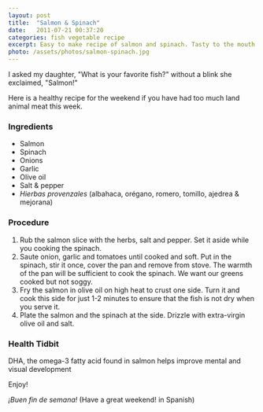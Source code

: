 ```yaml
---
layout: post
title:  "Salmon & Spinach"
date:   2011-07-21 00:37:20
categories: fish vegetable recipe
excerpt: Easy to make recipe of salmon and spinach. Tasty to the mouth and friendly to your heart!
photo: /assets/photos/salmon-spinach.jpg
---
```


I asked my daughter, "What is your favorite fish?" without a blink she exclaimed, "Salmon!"

Here is a healthy recipe for the weekend if you have had too much land animal meat this week.

### Ingredients

* Salmon
* Spinach
* Onions
* Garlic
* Olive oil
* Salt & pepper
* _Hierbas provenzales_ (albahaca, orégano, romero, tomillo, ajedrea & mejorana)

### Procedure

1. Rub the salmon slice with the herbs, salt and pepper. Set it aside while you cooking the spinach.
2. Saute onion, garlic and tomatoes until cooked and soft. Put in the spinach, stir it once, cover the pan and remove from stove. The warmth of the pan will be sufficient to cook the spinach. We want our greens cooked but not soggy.
3. Fry the salmon in olive oil on high heat to crust one side.  Turn it and cook this side for just 1-2 minutes to ensure that the fish is not dry when you serve it.
4. Plate the salmon and the spinach at the side. Drizzle with extra-virgin olive oil and salt.

### Health Tidbit
DHA, the omega-3 fatty acid found in salmon helps improve mental and visual development

Enjoy!

_¡Buen fin de semana!_ (Have a great weekend! in Spanish)

